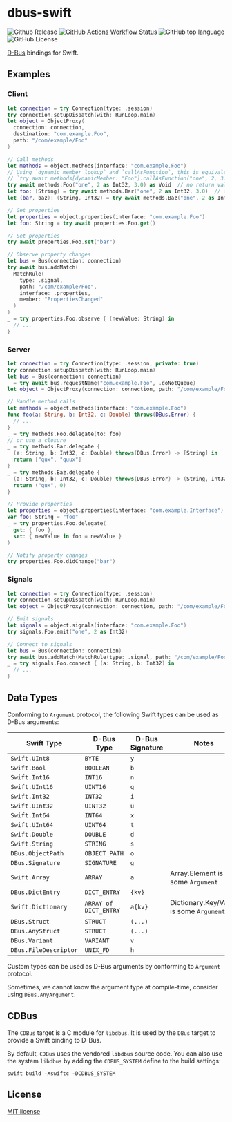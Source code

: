 # dbus-swift

![Github Release](https://flat.badgen.net/github/release/suransea/dbus-swift)
[![GitHub Actions Workflow Status](https://img.shields.io/github/actions/workflow/status/suransea/dbus-swift/swift.yml?style=flat-square)](https://github.com/suransea/dbus-swift/actions)
![GitHub top language](https://img.shields.io/github/languages/top/suransea/dbus-swift?style=flat-square)
![GitHub License](https://img.shields.io/github/license/suransea/dbus-swift?style=flat-square)

[D-Bus](https://www.freedesktop.org/wiki/Software/dbus/) bindings for Swift.

## Examples

### Client

```swift
let connection = try Connection(type: .session)
try connection.setupDispatch(with: RunLoop.main)
let object = ObjectProxy(
  connection: connection,
  destination: "com.example.Foo",
  path: "/com/example/Foo"
)

// Call methods
let methods = object.methods(interface: "com.example.Foo")
// Using `dynamic member lookup` and `callAsFunction`, this is equivalent to
// `try await methods[dynamicMember: "Foo"].callAsFunction("one", 2, 3.0) as Void`
try await methods.Foo("one", 2 as Int32, 3.0) as Void  // no return value
let foo: [String] = try await methods.Bar("one", 2 as Int32, 3.0)  // single return value
let (bar, baz): (String, Int32) = try await methods.Baz("one", 2 as Int32, 3.0)  // multiple return values

// Get properties
let properties = object.properties(interface: "com.example.Foo")
let foo: String = try await properties.Foo.get()

// Set properties
try await properties.Foo.set("bar")

// Observe property changes
let bus = Bus(connection: connection)
try await bus.addMatch(
  MatchRule(
    type: .signal,
    path: "/com/example/Foo",
    interface: .properties,
    member: "PropertiesChanged"
  )
)
_ = try properties.Foo.observe { (newValue: String) in
  // ...
}
```

### Server

```swift
let connection = try Connection(type: .session, private: true)
try connection.setupDispatch(with: RunLoop.main)
let bus = Bus(connection: connection)
_ = try await bus.requestName("com.example.Foo", .doNotQueue)
let object = ObjectProxy(connection: connection, path: "/com/example/Foo")

// Handle method calls
let methods = object.methods(interface: "com.example.Foo")
func foo(a: String, b: Int32, c: Double) throws(DBus.Error) {
  // ...
}
_ = try methods.Foo.delegate(to: foo)
// or use a closure
_ = try methods.Bar.delegate {
  (a: String, b: Int32, c: Double) throws(DBus.Error) -> [String] in
  return ["qux", "quux"]
}
_ = try methods.Baz.delegate {
  (a: String, b: Int32, c: Double) throws(DBus.Error) -> (String, Int32) in
  return ("qux", 0)
}

// Provide properties
let properties = object.properties(interface: "com.example.Interface")
var foo: String = "foo"
_ = try properties.Foo.delegate(
  get: { foo },
  set: { newValue in foo = newValue }
)

// Notify property changes
try properties.Foo.didChange("bar")
```

### Signals

```swift
let connection = try Connection(type: .session)
try connection.setupDispatch(with: RunLoop.main)
let object = ObjectProxy(connection: connection, path: "/com/example/Foo")

// Emit signals
let signals = object.signals(interface: "com.example.Foo")
try signals.Foo.emit("one", 2 as Int32)

// Connect to signals
let bus = Bus(connection: connection)
try await bus.addMatch(MatchRule(type: .signal, path: "/com/example/Foo"))
_ = try signals.Foo.connect { (a: String, b: Int32) in
  // ...
}
```

## Data Types

Conforming to `Argument` protocol, the following Swift types can be used as D-Bus arguments:

| Swift Type            | D-Bus Type            | D-Bus Signature | Notes                                   |
|-----------------------|-----------------------|-----------------|-----------------------------------------|
| `Swift.UInt8`         | `BYTE`                | `y`             |                                         |
| `Swift.Bool`          | `BOOLEAN`             | `b`             |                                         |
| `Swift.Int16`         | `INT16`               | `n`             |                                         |
| `Swift.UInt16`        | `UINT16`              | `q`             |                                         |
| `Swift.Int32`         | `INT32`               | `i`             |                                         |
| `Swift.UInt32`        | `UINT32`              | `u`             |                                         |
| `Swift.Int64`         | `INT64`               | `x`             |                                         |
| `Swift.UInt64`        | `UINT64`              | `t`             |                                         |
| `Swift.Double`        | `DOUBLE`              | `d`             |                                         |
| `Swift.String`        | `STRING`              | `s`             |                                         |
| `DBus.ObjectPath`     | `OBJECT_PATH`         | `o`             |                                         |
| `DBus.Signature`      | `SIGNATURE`           | `g`             |                                         |
| `Swift.Array`         | `ARRAY`               | `a`             | Array.Element is some `Argument`        |
| `DBus.DictEntry`      | `DICT_ENTRY`          | `{kv}`          |                                         |
| `Swift.Dictionary`    | `ARRAY of DICT_ENTRY` | `a{kv}`         | Dictionary.Key/Value is some `Argument` |
| `DBus.Struct`         | `STRUCT`              | `(...)`         |                                         |
| `DBus.AnyStruct`      | `STRUCT`              | `(...)`         |                                         |
| `DBus.Variant`        | `VARIANT`             | `v`             |                                         |
| `DBus.FileDescriptor` | `UNIX_FD`             | `h`             |                                         |

Custom types can be used as D-Bus arguments by conforming to `Argument` protocol.

Sometimes, we cannot know the argument type at compile-time, consider using `DBus.AnyArgument`.

## CDBus

The `CDBus` target is a C module for `libdbus`.
It is used by the `DBus` target to provide a Swift binding to D-Bus.

By default, `CDBus` uses the vendored `libdbus` source code.
You can also use the system `libdbus` by adding the `CDBUS_SYSTEM` define to the build settings:

```shell
swift build -Xswiftc -DCDBUS_SYSTEM
```

## License

[MIT license](LICENSE)
